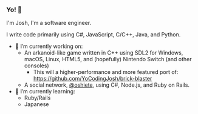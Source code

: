 ### Yo! 👋

I'm Josh, I'm a software engineer.

I write code primarily using C#, JavaScript, C/C++, Java, and Python.

- 🔭 I’m currently working on:
  * An arkanoid-like game written in C++ using SDL2 for Windows, macOS, Linux, HTML5, and (hopefully) Nintendo Switch (and other consoles)
    * This will a higher-performance and more featured port of: https://github.com/YoCodingJosh/brick-blaster
  * A social network, [@oshiete](https://github.com/oshiete), using C#, Node.js, and Ruby on Rails.
- 🌱 I’m currently learning:
  * Ruby/Rails
  * Japanese

<!--
**YoCodingJosh/YoCodingJosh** is a ✨ _special_ ✨ repository because its `README.md` (this file) appears on your GitHub profile.

Here are some ideas to get you started:

- 🔭 I’m currently working on ...
- 🌱 I’m currently learning ...
- 👯 I’m looking to collaborate on ...
- 🤔 I’m looking for help with ...
- 💬 Ask me about ...
- 📫 How to reach me: ...
- 😄 Pronouns: ...
- ⚡ Fun fact: ...
-->
